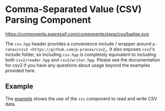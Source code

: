 # Comma-Separated Value (CSV) Parsing Component

https://components.espressif.com/components/espp/csv/badge.svg

The `csv.hpp` header provides a convenience include / wrapper around
`p-ranav/csv2 <https://github.com/p-pranav/csv2`_. It also exposes `csv2`'s
include folder, so including `csv.hpp` is completely equivalent to including
both `csv2/reader.hpp` and `csv2/writer.hpp`. Please see the documentation for
csv2 if you have any questions about usage beyond the examples provided here.

## Example

The [example](./example) shows the use of the `csv` component to read and write
CSV data.
